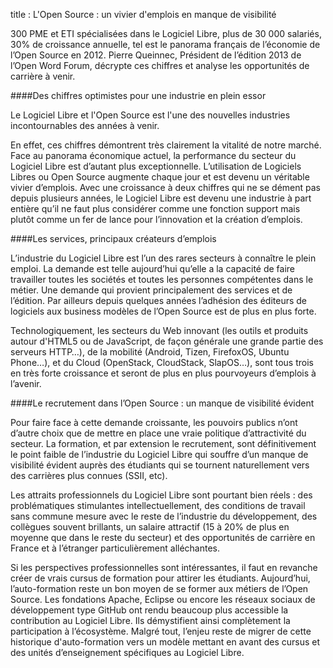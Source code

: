 title : L'Open Source : un vivier d'emplois en manque de visibilité

300 PME et ETI spécialisées dans le Logiciel Libre, plus de 30 000 salariés, 30% de croissance annuelle, 
tel est le panorama français de l’économie de l’Open Source en 2012. Pierre Queinnec, Président de l’édition 2013 de 
l’Open Word Forum, décrypte ces chiffres et analyse les opportunités de carrière à venir.

####Des chiffres optimistes pour une industrie en plein essor

Le Logiciel Libre et l'Open Source est l'une des nouvelles industries incontournables des années à venir.

En effet, ces chiffres démontrent très clairement la vitalité de notre marché. Face au panorama économique actuel, 
la performance du secteur du Logiciel Libre est d’autant plus exceptionnelle. L’utilisation de Logiciels Libres ou 
Open Source augmente chaque jour et est devenu un véritable vivier d’emplois. Avec une croissance à deux chiffres 
qui ne se dément pas depuis plusieurs années, le Logiciel Libre est devenu une industrie à part entière qu’il ne faut 
plus considérer comme une fonction support mais plutôt comme un fer de lance pour l’innovation et la création d’emplois. 

####Les services, principaux créateurs d’emplois

L’industrie du Logiciel Libre est l’un des rares secteurs à connaître le plein emploi. La demande est telle aujourd’hui 
qu’elle a la capacité de faire travailler toutes les sociétés et toutes les personnes compétentes dans le métier. Une 
demande qui provient principalement des services et de l’édition. Par ailleurs depuis quelques années l’adhésion des 
éditeurs de logiciels aux business modèles de l’Open Source est de plus en plus forte.

Technologiquement, les secteurs du Web innovant (les outils et produits autour d'HTML5 ou de JavaScript, de façon 
générale une grande partie des serveurs HTTP…), de la mobilité (Android, Tizen, FirefoxOS, Ubuntu Phone…), et du Cloud 
(OpenStack, CloudStack, SlapOS…), sont tous trois en très forte croissance et seront de plus en plus pourvoyeurs 
d’emplois à l’avenir.

####Le recrutement dans l’Open Source : un manque de visibilité évident

Pour faire face à cette demande croissante, les pouvoirs publics n’ont d’autre choix que de mettre en place une vraie 
politique d’attractivité du secteur. La formation, et par extension le recrutement, sont définitivement le point faible 
de l’industrie du Logiciel Libre qui souffre d’un manque de visibilité évident auprès des étudiants qui se tournent 
naturellement vers des carrières plus connues (SSII, etc).

Les attraits professionnels du Logiciel Libre sont pourtant bien réels : des problématiques stimulantes 
intellectuellement, des conditions de travail sans commune mesure avec le reste de l’industrie du développement, des 
collègues souvent brillants, un salaire attractif (15 à 20% de plus en moyenne que dans le reste du secteur) et des 
opportunités de carrière en France et à l’étranger particulièrement alléchantes.

Si les perspectives professionnelles sont intéressantes, il faut en revanche créer de vrais cursus de formation pour 
attirer les étudiants. Aujourd’hui, l’auto-formation reste un bon moyen de se former aux métiers de l’Open Source. Les 
fondations Apache, Eclipse ou encore les réseaux sociaux de développement type GitHub ont rendu beaucoup plus 
accessible la contribution au Logiciel Libre. Ils démystifient ainsi complètement la participation à l’écosystème. 
Malgré tout, l’enjeu reste de migrer de cette historique d'auto-formation vers un modèle mettant en avant des cursus et 
des unités d’enseignement spécifiques au Logiciel Libre.
